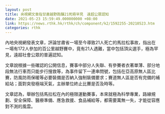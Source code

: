 ```yaml
---
layout: post
title: 央視網文章指甘肅越野跑釀21死極罕見　遠超公眾認知
date: 2021-05-23 15:59:49.000000000 +08:00
link: https://news.rthk.hk/rthk/ch/component/k2/1592255-20210523.htm
categories: rthk
---
```


內地央視網發表文章，評論甘肅省一場至今導致21人死亡的馬拉松事故，指出在一場有172人參加的百公里越野賽中，竟有21人遇難，當中包括頂尖選手，極為罕見，遠超社會公眾的普遍認知。

文章說根據一些確認的公開信息，賽事中部分人失聯、有參賽者衣著單薄、部分地段無法行車而只能步行搜救等，為事件留下一連串問號，包括在亞高原無人區比賽，防風防雨保暖等必要裝備是否納入強制裝備要求；賽道無人區是否有完備的補給站；面對突發極端天氣，主辦單位終止比賽是否及時等。

文章認為，舉辦包括馬拉松在內的極限運動賽事，本來就極為科學專業，路線規劃、安全保障、醫療準備、應急救援、食品補給等，都需要萬無一失，才能從容應對不測的風雲。
